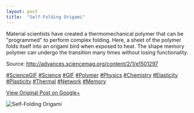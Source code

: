 ```yaml
---
layout: post
title:  "Self-Folding Origami"
---
```


Material scientists have created a thermomechanical polymer that can be
"programmed" to perform complex folding. Here, a sheet of the polymer folds
itself into an origami bird when exposed to heat. The shape memory polymer can
undergo the transition many times without losing functionality.  
  
Source: <http://advances.sciencemag.org/content/2/1/e1501297>  
  
[#ScienceGIF](https://plus.google.com/s/%23ScienceGIF/posts)
[#Science](https://plus.google.com/s/%23Science/posts)
[#GIF](https://plus.google.com/s/%23GIF/posts)
[#Polymer](https://plus.google.com/s/%23Polymer/posts)
[#Physics](https://plus.google.com/s/%23Physics/posts)
[#Chemistry](https://plus.google.com/s/%23Chemistry/posts)
[#Elasticity](https://plus.google.com/s/%23Elasticity/posts)
[#Plasticity](https://plus.google.com/s/%23Plasticity/posts)
[#Thermal](https://plus.google.com/s/%23Thermal/posts)
[#Network](https://plus.google.com/s/%23Network/posts)
[#Memory](https://plus.google.com/s/%23Memory/posts)

[View Original Post on Google+](https://plus.google.com/+ColinSullender/posts/F9pL5tWtAn9)

![Self-Folding Origami](/assets/img/2016-01-09-SelfFolding-Origami.gif)
